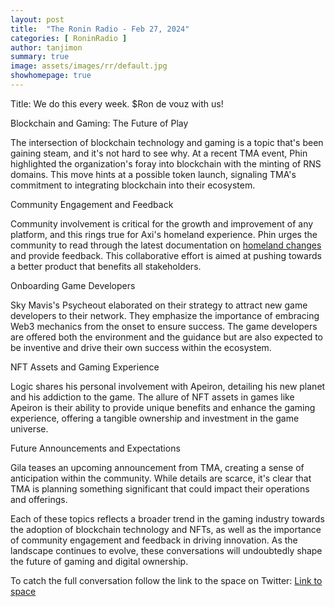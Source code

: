 ```yaml
---
layout: post
title:  "The Ronin Radio - Feb 27, 2024"
categories: [ RoninRadio ]
author: tanjimon
summary: true
image: assets/images/rr/default.jpg
showhomepage: true
---
```


Title: We do this every week. $Ron de vouz with us!

Blockchain and Gaming: The Future of Play

The intersection of blockchain technology and gaming is a topic that's been gaining steam, and it's not hard to see why. At a recent TMA event, Phin highlighted the organization's foray into blockchain with the minting of RNS domains. This move hints at a possible token launch, signaling TMA's commitment to integrating blockchain into their ecosystem.

Community Engagement and Feedback

Community involvement is critical for the growth and improvement of any platform, and this rings true for Axi's homeland experience. Phin urges the community to read through the latest documentation on  <a href="https://blog.axieinfinity.com/p/the-path-ahead-for-homeland">homeland changes</a>  and provide feedback. This collaborative effort is aimed at pushing towards a better product that benefits all stakeholders.

Onboarding Game Developers

Sky Mavis's Psycheout elaborated on their strategy to attract new game developers to their network. They emphasize the importance of embracing Web3 mechanics from the onset to ensure success. The game developers are offered both the environment and the guidance but are also expected to be inventive and drive their own success within the ecosystem.

NFT Assets and Gaming Experience

Logic shares his personal involvement with Apeiron, detailing his new planet and his addiction to the game. The allure of NFT assets in games like Apeiron is their ability to provide unique benefits and enhance the gaming experience, offering a tangible ownership and investment in the game universe.

Future Announcements and Expectations

Gila teases an upcoming announcement from TMA, creating a sense of anticipation within the community. While details are scarce, it's clear that TMA is planning something significant that could impact their operations and offerings.

Each of these topics reflects a broader trend in the gaming industry towards the adoption of blockchain technology and NFTs, as well as the importance of community engagement and feedback in driving innovation. As the landscape continues to evolve, these conversations will undoubtedly shape the future of gaming and digital ownership.

To catch the full conversation follow the link to the space on Twitter:  <a href="https://twitter.com/i/spaces/1MnGnMnyBXNKO?s=20">Link to space</a>
